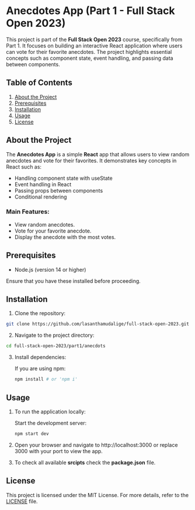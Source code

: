 # Anecdotes App (Part 1 - Full Stack Open 2023)

This project is part of the **Full Stack Open 2023** course, specifically from Part 1. It focuses on building an interactive React application where users can vote for their favorite anecdotes. The project highlights essential concepts such as component state, event handling, and passing data between components.

## Table of Contents

   1. [About the Project](#about-the-project)
   2. [Prerequisites](#prerequisites)
   3. [Installation](#installation)
   4. [Usage](#usage)
   5. [License](#license)

## About the Project

The **Anecdotes App** is a simple **React** app that allows users to view random anecdotes and vote for their favorites. It demonstrates key concepts in React such as:

   * Handling component state with useState
   * Event handling in React
   * Passing props between components
   * Conditional rendering

### Main Features:

   * View random anecdotes.
   * Vote for your favorite anecdote.
   * Display the anecdote with the most votes.

## Prerequisites

   * Node.js (version 14 or higher)

Ensure that you have these installed before proceeding.

## Installation

   1. Clone the repository:
   ```bash
   git clone https://github.com/lasanthamudalige/full-stack-open-2023.git
   ```

   2. Navigate to the project directory:
   ```bash
   cd full-stack-open-2023/part1/anecdots
   ```

   3. Install dependencies:

      If you are using npm:
      ```bash
      npm install # or 'npm i'
      ```

## Usage

1. To run the application locally:

      Start the development server:
   
      ```bash
      npm start dev
      ```

2. Open your browser and navigate to http://localhost:3000 or replace 3000 with your port to view the app.

3. To check all available **srcipts** check the **package.json** file. 

## License

This project is licensed under the MIT License. For more details, refer to the [LICENSE](https://github.com/lasanthamudalige/full-stack-open-2023/blob/main/LICENSE) file.
